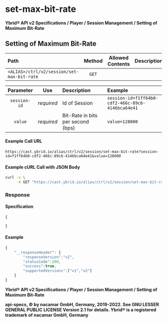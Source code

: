 # set-max-bit-rate

**Ybrid® API v2 Specifications / Player / Session Management / Setting of Maximum Bit-Rate**

## Setting of Maximum Bit-Rate

| Path | Method | Allowed Contents | Description |
| :--- | :---: | :---: | :---: |
| `<ALIAS>/ctrl/v2/session/set-max-bit-rate` | `GET` |  |  |

| Parameter | Use | Description | Example |
| :---: | :---: | :--- | :--- |
| `session-id` | _required_ | Id of Session | `session-id=f1ff64b0-cdf2-466c-89c6-4146bca64e41` |
| `value` | _required_ | Bit-Rate in bits per second (bps) | `value=128000` |

#### Example Call URL

```text
https://cast.ybrid.io/alias/ctrl/v2/session/set-max-bit-rate?session-id=f1ff64b0-cdf2-466c-89c6-4146bca64e41&value=128000
```

#### Example cURL Call with JSON Body

```bash
curl -v \
     -X GET "https://cast.ybrid.io/alias/ctrl/v2/session/set-max-bit-rate?session-id=f1ff64b0-cdf2-466c-89c6-4146bca64e41&value=128000"
```

### Response

#### Specification

```javascript
{

}
```

#### Example

```javascript
{
    "__responseHeader": {
        "responseVersion":"v2",
        "statusCode":200,
        "success":true,
        "supportedVersions":["v1","v2"]
    }
}
```

**Ybrid® API v2 Specifications / Player / Session Management / Setting of Maximum Bit-Rate**

**api-specs, © by nacamar GmbH, Germany, 2019-2022. See GNU LESSER GENERAL PUBLIC LICENSE Version 2.1 for details. Ybrid® is a registered trademark of nacamar GmbH, Germany**

